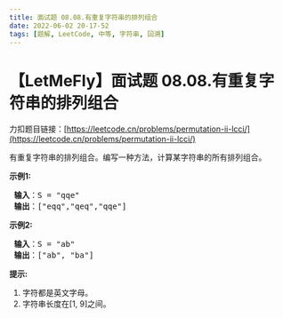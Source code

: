 ```yaml
---
title: 面试题 08.08.有重复字符串的排列组合
date: 2022-06-02 20-17-52
tags: [题解, LeetCode, 中等, 字符串, 回溯]
---
```


# 【LetMeFly】面试题 08.08.有重复字符串的排列组合

力扣题目链接：[https://leetcode.cn/problems/permutation-ii-lcci/](https://leetcode.cn/problems/permutation-ii-lcci/)

<p>有重复字符串的排列组合。编写一种方法，计算某字符串的所有排列组合。</p>

<p><strong>示例1:</strong></p>

<pre><strong> 输入</strong>：S = &quot;qqe&quot;
<strong> 输出</strong>：[&quot;eqq&quot;,&quot;qeq&quot;,&quot;qqe&quot;]
</pre>

<p><strong>示例2:</strong></p>

<pre><strong> 输入</strong>：S = &quot;ab&quot;
<strong> 输出</strong>：[&quot;ab&quot;, &quot;ba&quot;]
</pre>

<p><strong>提示:</strong></p>

<ol>
	<li>字符都是英文字母。</li>
	<li>字符串长度在[1, 9]之间。</li>
</ol>


    